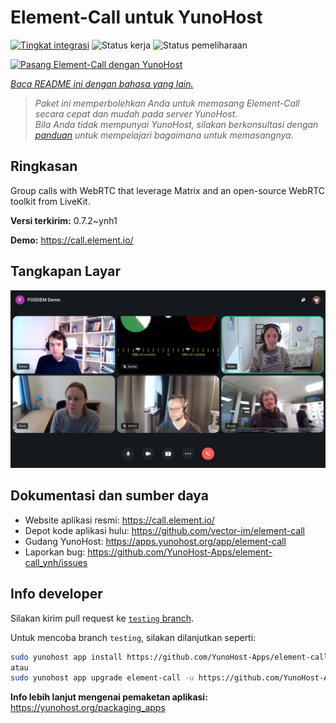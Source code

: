 <!--
N.B.: README ini dibuat secara otomatis oleh <https://github.com/YunoHost/apps/tree/master/tools/readme_generator>
Ini TIDAK boleh diedit dengan tangan.
-->

# Element-Call untuk YunoHost

[![Tingkat integrasi](https://apps.yunohost.org/badge/integration/element-call)](https://ci-apps.yunohost.org/ci/apps/element-call/)
![Status kerja](https://apps.yunohost.org/badge/state/element-call)
![Status pemeliharaan](https://apps.yunohost.org/badge/maintained/element-call)

[![Pasang Element-Call dengan YunoHost](https://install-app.yunohost.org/install-with-yunohost.svg)](https://install-app.yunohost.org/?app=element-call)

*[Baca README ini dengan bahasa yang lain.](./ALL_README.md)*

> *Paket ini memperbolehkan Anda untuk memasang Element-Call secara cepat dan mudah pada server YunoHost.*  
> *Bila Anda tidak mempunyai YunoHost, silakan berkonsultasi dengan [panduan](https://yunohost.org/install) untuk mempelajari bagaimana untuk memasangnya.*

## Ringkasan

Group calls with WebRTC that leverage Matrix and an open-source WebRTC toolkit from LiveKit.


**Versi terkirim:** 0.7.2~ynh1

**Demo:** <https://call.element.io/>

## Tangkapan Layar

![Tangkapan Layar pada Element-Call](./doc/screenshots/screenshot.jpg)

## Dokumentasi dan sumber daya

- Website aplikasi resmi: <https://call.element.io/>
- Depot kode aplikasi hulu: <https://github.com/vector-im/element-call>
- Gudang YunoHost: <https://apps.yunohost.org/app/element-call>
- Laporkan bug: <https://github.com/YunoHost-Apps/element-call_ynh/issues>

## Info developer

Silakan kirim pull request ke [`testing` branch](https://github.com/YunoHost-Apps/element-call_ynh/tree/testing).

Untuk mencoba branch `testing`, silakan dilanjutkan seperti:

```bash
sudo yunohost app install https://github.com/YunoHost-Apps/element-call_ynh/tree/testing --debug
atau
sudo yunohost app upgrade element-call -u https://github.com/YunoHost-Apps/element-call_ynh/tree/testing --debug
```

**Info lebih lanjut mengenai pemaketan aplikasi:** <https://yunohost.org/packaging_apps>
